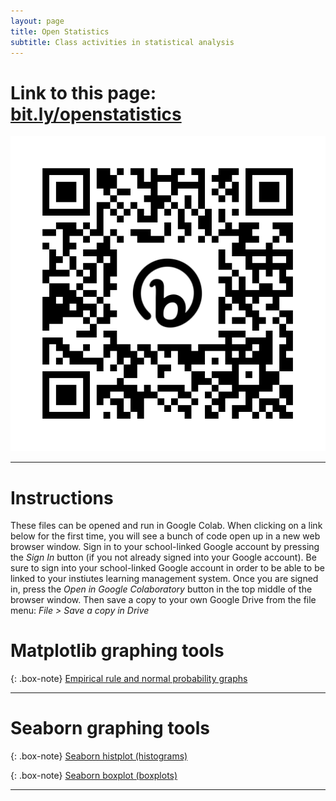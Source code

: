 ```yaml
---
layout: page
title: Open Statistics
subtitle: Class activities in statistical analysis
---
```


# Link to this page: [bit.ly/openstatistics](https://shandran.github.io/openstatistics/)
![Link to this page](assets/img/bit.ly_openstatistics.png)

---

# Instructions
These files can be opened and run in Google Colab. When clicking on a link below for the first time, you will see a bunch of code open up in a new web browser window. Sign in to your school-linked Google account by pressing the *Sign In* button (if you not already signed into your Google account). Be sure to sign into your school-linked Google account in order to be able to be linked to your instiutes learning management system. Once you are signed in, press the *Open in Google Colaboratory* button in the top middle of the browser window. Then save a copy to your own Google Drive from the file menu: *File > Save a copy in Drive*   

# Matplotlib graphing tools

{: .box-note}
[Empirical rule and normal probability graphs](https://drive.google.com/file/d/1_LOWbI3BEQ9mpcVeGC92m9ItKdmmctNb/view?usp=sharing)

---

# Seaborn graphing tools

{: .box-note}
[Seaborn histplot (histograms)](https://colab.research.google.com/drive/1Av2wAECPZtGYZCTQmRLVhjBKxpgmvgIZ?usp=sharing)

{: .box-note}
[Seaborn boxplot (boxplots)](https://colab.research.google.com/drive/1f1XD45gA0wYUsqysBefHpwiSQtYJ5HUe?usp=sharing)

---
